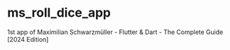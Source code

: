 # ms_roll_dice_app
1st app of Maximilian Schwarzmüller - Flutter &amp; Dart - The Complete Guide [2024 Edition]
